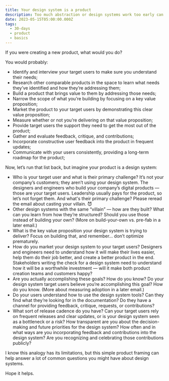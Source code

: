 ```yaml
---
title: Your design system is a product
description: Too much abstraction or design systems work too early can be risky.
date: 2023-05-15T05:00:00.000Z
tags:
  - 30-days
  - product
  - basics
---
```


If you were creating a new product, what would you do?

You would probably:

- Identify and interview your target users to make sure you understand their needs;
- Research other comparable products in the space to learn what needs they’ve identified and how they’re addressing them;
- Build a product that brings value to them by addressing those needs;
- Narrow the scope of what you’re building by focusing on a key value proposition;
- Market the product to your target users by demonstrating this clear value proposition;
- Measure whether or not you’re delivering on that value proposition;
- Provide target users the support they need to get the most out of the product;
- Gather and evaluate feedback, critique, and contributions;
- Incorporate constructive user feedback into the product in frequent updates;
- Communicate with your users consistently, providing a long-term roadmap for the product;

Now, let’s run that list back, but imagine your product is a design system:

- Who is your target user and what is their primary challenge? It’s not your company’s customers; they aren’t using your design system. The designers and engineers who build your company’s digital products — those are your target users. Leadership usually pays for the product, so let’s not forget them. And what's their primary challenge? Please reread the email about casting your villain. 😈
- Other design systems with the same “villain” — how are they built? What can you learn from how they’re structured? Should you use those instead of building your own? (More on build-your-own vs. pre-fab in a later email.)
- What is the key value proposition your design system is trying to deliver? Focus on building that, and remember… don’t optimize prematurely.
- How do you market your design system to your target users? Designers and engineers need to understand how it will make their lives easier, help them do their job better, and create a better product in the end. Stakeholders writing the check for a design system need to understand how it will be a worthwhile investment — will it make both product creation teams and customers happy?
- Are you actually accomplishing these goals? How do you know? Do your design system target users believe you’re accomplishing this goal? How do you know. (More about measuring adoption in a later email.)
- Do your users understand how to use the design system tools? Can they find what they’re looking for in the documentation? Do they have a channel for providing feedback, critique, requests, or contributions?
- What sort of release cadence do you have? Can your target users rely on frequent releases and clear updates, or is your design system seen as a bottleneck or a risk? How transparent are you about the decision-making and future priorities for the design system? How often and in what ways are you incorporating feedback and contributions into the design system? Are you recognizing and celebrating those contributions publicly?

I know this analogy has its limitations, but this simple product framing can help answer a lot of common questions you might have about design systems.

Hope it helps.